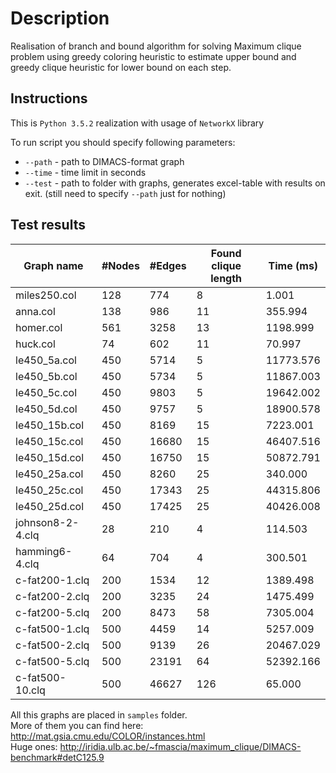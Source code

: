 # Description

Realisation of branch and bound algorithm for solving Maximum clique problem using greedy coloring heuristic to estimate upper bound and greedy clique heuristic for lower bound on each step.<br>

## Instructions
This is `Python 3.5.2` realization with usage of `NetworkX` library 

To run script you should specify following parameters:
- `--path` - path to DIMACS-format graph
- `--time` - time limit in seconds
- `--test` - path to folder with graphs, generates excel-table with results on exit. (still need to specify `--path` just for nothing)

## Test results

Graph name|#Nodes|#Edges|Found clique length|Time (ms)
---|---|---|---|---
miles250.col|128|774|8|1.001
anna.col|138|986|11|355.994
homer.col|561|3258|13|1198.999
huck.col|74|602|11|70.997
le450_5a.col|450|5714|5|11773.576
le450_5b.col|450|5734|5|11867.003
le450_5c.col|450|9803|5|19642.002
le450_5d.col|450|9757|5|18900.578
le450_15b.col|450|8169|15|7223.001
le450_15c.col|450|16680|15|46407.516
le450_15d.col|450|16750|15|50872.791
le450_25a.col|450|8260|25|340.000
le450_25c.col|450|17343|25|44315.806
le450_25d.col|450|17425|25|40426.008
johnson8-2-4.clq|28|210|4|114.503
hamming6-4.clq|64|704|4|300.501
c-fat200-1.clq|200|1534|12|1389.498
c-fat200-2.clq|200|3235|24|1475.499
c-fat200-5.clq|200|8473|58|7305.004
c-fat500-1.clq|500|4459|14|5257.009
c-fat500-2.clq|500|9139|26|20467.029
c-fat500-5.clq|500|23191|64|52392.166
c-fat500-10.clq|500|46627|126|65.000

All this graphs are placed in `samples` folder. <br>More of them you can find here: http://mat.gsia.cmu.edu/COLOR/instances.html <br>
Huge ones: http://iridia.ulb.ac.be/~fmascia/maximum_clique/DIMACS-benchmark#detC125.9

